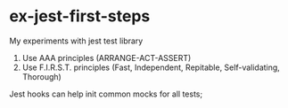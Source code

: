 # ex-jest-first-steps

My experiments with jest test library

1. Use AAA principles (ARRANGE-ACT-ASSERT)
2. Use F.I.R.S.T. principles (Fast, Independent, Repitable, Self-validating, Thorough) 

Jest hooks can help init common mocks for all tests;